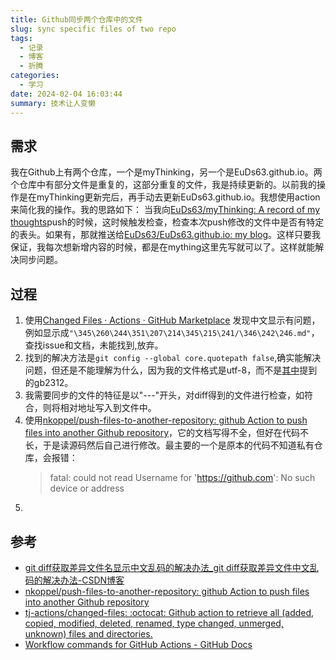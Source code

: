 ```yaml
---
title: Github同步两个仓库中的文件
slug: sync specific files of two repo
tags:
  - 记录
  - 博客
  - 折腾
categories:
  - 学习
date: 2024-02-04 16:03:44
summary: 技术让人变懒
---
```


## 需求
我在Github上有两个仓库，一个是myThinking，另一个是EuDs63.github.io。两个仓库中有部分文件是重复的，这部分重复的文件，我是持续更新的。以前我的操作是在myThinking更新完后，再手动去更新EuDs63.github.io。我想使用action来简化我的操作。我的思路如下：
当我向[EuDs63/myThinking: A record of my thoughts](https://github.com/EuDs63/myThinking)push的时候，这时候触发检查，检查本次push修改的文件中是否有特定的表头。如果有，那就推送给[EuDs63/EuDs63.github.io: my blog](https://github.com/EuDs63/EuDs63.github.io)。这样只要我保证，我每次想新增内容的时候，都是在mything这里先写就可以了。这样就能解决同步问题。

## 过程
1. 使用[Changed Files · Actions · GitHub Marketplace](https://github.com/marketplace/actions/changed-files)
   发现中文显示有问题，例如显示成`"\345\260\244\351\207\214\345\215\241/\346\242\246.md"`，查找issue和文档，未能找到,放弃。
2. 找到的解决方法是`git config --global core.quotepath false`,确实能解决问题，但还是不能理解为什么，因为我的文件格式是utf-8，而不是[其中](https://blog.csdn.net/hanlizhong85/article/details/80642571)提到的gb2312。
3. 我需要同步的文件的特征是以"---"开头，对diff得到的文件进行检查，如符合，则将相对地址写入到文件中。
4. 使用[nkoppel/push-files-to-another-repository: github Action to push files into another Github repository](https://github.com/nkoppel/push-files-to-another-repository)，它的文档写得不全，但好在代码不长，于是读源码然后自己进行修改。最主要的一个是原本的代码不知道私有仓库，会报错：
   >fatal: could not read Username for 'https://github.com': No such device or address
5. 


## 参考
- [git diff获取差异文件名显示中文乱码的解决办法_git diff获取差异文件中文乱码的解决办法-CSDN博客](https://blog.csdn.net/hanlizhong85/article/details/80642571)
- [nkoppel/push-files-to-another-repository: github Action to push files into another Github repository](https://github.com/nkoppel/push-files-to-another-repository)
- [tj-actions/changed-files: :octocat: Github action to retrieve all (added, copied, modified, deleted, renamed, type changed, unmerged, unknown) files and directories.](https://github.com/tj-actions/changed-files)
- [Workflow commands for GitHub Actions - GitHub Docs](https://docs.github.com/en/actions/using-workflows/workflow-commands-for-github-actions#environment-files)
